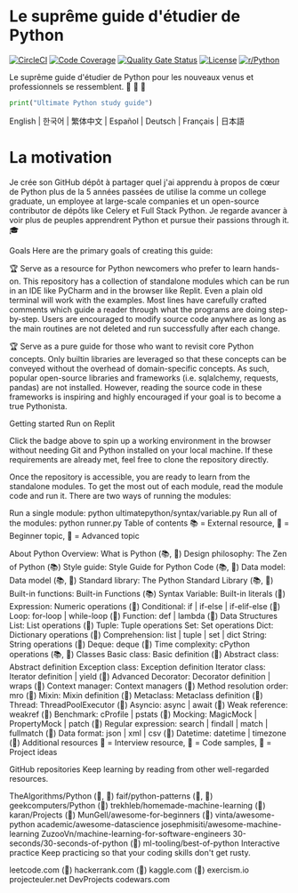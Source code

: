 # Le suprême guide d'étudier de Python

[![CircleCI](https://img.shields.io/circleci/build/github/huangsam/ultimate-python)](https://circleci.com/gh/huangsam/ultimate-python)
[![Code Coverage](https://img.shields.io/codecov/c/github/huangsam/ultimate-python)](https://codecov.io/gh/huangsam/ultimate-python)
[![Quality Gate Status](https://img.shields.io/sonar/quality_gate/huangsam_ultimate-python?server=https%3A%2F%2Fsonarcloud.io)](https://sonarcloud.io/dashboard?id=huangsam_ultimate-python)
[![License](https://img.shields.io/github/license/huangsam/ultimate-python)](https://github.com/huangsam/ultimate-python/blob/master/LICENSE)
[![r/Python](https://img.shields.io/reddit/subreddit-subscribers/Python)](https://www.reddit.com/r/Python/comments/inllmf/ultimate_python_study_guide/)

Le suprême guide d'étudier de Python pour les nouveaux venus et professionnels se ressemblent. 🐍 🐍 🐍

```python
print("Ultimate Python study guide")
```

English | 한국어 | 繁体中文 | Español | Deutsch | Français | 日本語

# La motivation

Je crée son GitHub dépôt à partager quel j'ai apprendu à propos de cœur de Python plus de la 5 années passées de utilise la comme un college graduate, un employee at large-scale companies et un open-source contributor de dépôts like Celery et Full Stack Python. Je regarde avancer à voir plus de peuples apprendrent Python et pursue their passions through it. 🎓

Goals
Here are the primary goals of creating this guide:

🏆 Serve as a resource for Python newcomers who prefer to learn hands-on. This repository has a collection of standalone modules which can be run in an IDE like PyCharm and in the browser like Replit. Even a plain old terminal will work with the examples. Most lines have carefully crafted comments which guide a reader through what the programs are doing step-by-step. Users are encouraged to modify source code anywhere as long as the main routines are not deleted and run successfully after each change.

🏆 Serve as a pure guide for those who want to revisit core Python concepts. Only builtin libraries are leveraged so that these concepts can be conveyed without the overhead of domain-specific concepts. As such, popular open-source libraries and frameworks (i.e. sqlalchemy, requests, pandas) are not installed. However, reading the source code in these frameworks is inspiring and highly encouraged if your goal is to become a true Pythonista.

Getting started
Run on Replit

Click the badge above to spin up a working environment in the browser without needing Git and Python installed on your local machine. If these requirements are already met, feel free to clone the repository directly.

Once the repository is accessible, you are ready to learn from the standalone modules. To get the most out of each module, read the module code and run it. There are two ways of running the modules:

Run a single module: python ultimatepython/syntax/variable.py
Run all of the modules: python runner.py
Table of contents
📚 = External resource, 🍰 = Beginner topic, 🤯 = Advanced topic

About Python
Overview: What is Python (📚, 🍰)
Design philosophy: The Zen of Python (📚)
Style guide: Style Guide for Python Code (📚, 🤯)
Data model: Data model (📚, 🤯)
Standard library: The Python Standard Library (📚, 🤯)
Built-in functions: Built-in Functions (📚)
Syntax
Variable: Built-in literals (🍰)
Expression: Numeric operations (🍰)
Conditional: if | if-else | if-elif-else (🍰)
Loop: for-loop | while-loop (🍰)
Function: def | lambda (🍰)
Data Structures
List: List operations (🍰)
Tuple: Tuple operations
Set: Set operations
Dict: Dictionary operations (🍰)
Comprehension: list | tuple | set | dict
String: String operations (🍰)
Deque: deque (🤯)
Time complexity: cPython operations (📚, 🤯)
Classes
Basic class: Basic definition (🍰)
Abstract class: Abstract definition
Exception class: Exception definition
Iterator class: Iterator definition | yield (🤯)
Advanced
Decorator: Decorator definition | wraps (🤯)
Context manager: Context managers (🤯)
Method resolution order: mro (🤯)
Mixin: Mixin definition (🤯)
Metaclass: Metaclass definition (🤯)
Thread: ThreadPoolExecutor (🤯)
Asyncio: async | await (🤯)
Weak reference: weakref (🤯)
Benchmark: cProfile | pstats (🤯)
Mocking: MagicMock | PropertyMock | patch (🤯)
Regular expression: search | findall | match | fullmatch (🤯)
Data format: json | xml | csv (🤯)
Datetime: datetime | timezone (🤯)
Additional resources
👔 = Interview resource, 🧪 = Code samples, 🧠 = Project ideas

GitHub repositories
Keep learning by reading from other well-regarded resources.

TheAlgorithms/Python (👔, 🧪)
faif/python-patterns (👔, 🧪)
geekcomputers/Python (🧪)
trekhleb/homemade-machine-learning (🧪)
karan/Projects (🧠)
MunGell/awesome-for-beginners (🧠)
vinta/awesome-python
academic/awesome-datascience
josephmisiti/awesome-machine-learning
ZuzooVn/machine-learning-for-software-engineers
30-seconds/30-seconds-of-python (🧪)
ml-tooling/best-of-python
Interactive practice
Keep practicing so that your coding skills don't get rusty.

leetcode.com (👔)
hackerrank.com (👔)
kaggle.com (🧠)
exercism.io
projecteuler.net
DevProjects
codewars.com
